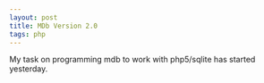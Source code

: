 ```yaml
---
layout: post
title: MDb Version 2.0
tags: php
---
```

My task on programming mdb to work with php5/sqlite has started yesterday.